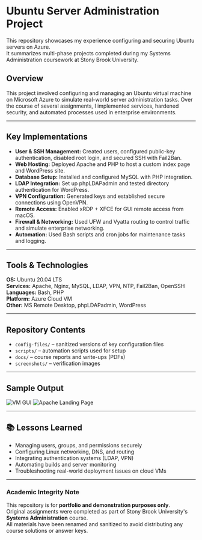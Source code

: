 # Ubuntu Server Administration Project
This repository showcases my experience configuring and securing Ubuntu servers on Azure.  
It summarizes multi-phase projects completed during my Systems Administration coursework at Stony Brook University.

## Overview
This project involved configuring and managing an Ubuntu virtual machine on Microsoft Azure to simulate real-world server administration tasks. Over the course of several assignments, I implemented services, hardened security, and automated processes used in enterprise environments.

---

## Key Implementations
- **User & SSH Management:** Created users, configured public-key authentication, disabled root login, and secured SSH with Fail2Ban.
- **Web Hosting:** Deployed Apache and PHP to host a custom index page and WordPress site.
- **Database Setup:** Installed and configured MySQL with PHP integration.
- **LDAP Integration:** Set up phpLDAPadmin and tested directory authentication for WordPress.
- **VPN Configuration:** Generated keys and established secure connections using OpenVPN.
- **Remote Access:** Enabled xRDP + XFCE for GUI remote access from macOS.
- **Firewall & Networking:** Used UFW and Vyatta routing to control traffic and simulate enterprise networking.
- **Automation:** Used Bash scripts and cron jobs for maintenance tasks and logging.

---

## Tools & Technologies
**OS:** Ubuntu 20.04 LTS  
**Services:** Apache, Nginx, MySQL, LDAP, VPN, NTP, Fail2Ban, OpenSSH  
**Languages:** Bash, PHP  
**Platform:** Azure Cloud VM  
**Other:** MS Remote Desktop, phpLDAPadmin, WordPress  

---

## Repository Contents
- `config-files/` – sanitized versions of key configuration files  
- `scripts/` – automation scripts used for setup  
- `docs/` – course reports and write-ups (PDFs)  
- `screenshots/` – verification images  

---

## Sample Output
![VM GUI](screenshots/rdp_gui.png)
![Apache Landing Page](screenshots/apache_page.png)

---

## 📚 Lessons Learned
- Managing users, groups, and permissions securely
- Configuring Linux networking, DNS, and routing
- Integrating authentication systems (LDAP, VPN)
- Automating builds and server monitoring
- Troubleshooting real-world deployment issues on cloud VMs

---
### Academic Integrity Note
This repository is for **portfolio and demonstration purposes only**.  
Original assignments were completed as part of Stony Brook University's **Systems Administration** course.  
All materials have been renamed and sanitized to avoid distributing any course solutions or answer keys.
